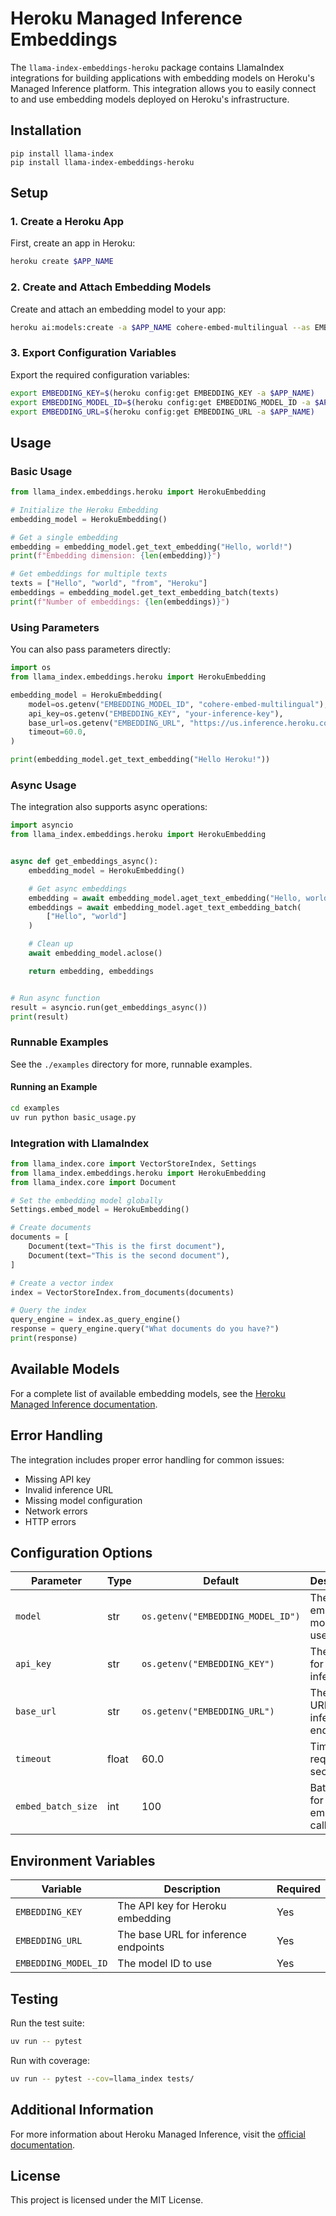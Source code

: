 # Heroku Managed Inference Embeddings

The `llama-index-embeddings-heroku` package contains LlamaIndex integrations for building applications with embedding models on Heroku's Managed Inference platform. This integration allows you to easily connect to and use embedding models deployed on Heroku's infrastructure.

## Installation

```shell
pip install llama-index
pip install llama-index-embeddings-heroku
```

## Setup

### 1. Create a Heroku App

First, create an app in Heroku:

```bash
heroku create $APP_NAME
```

### 2. Create and Attach Embedding Models

Create and attach an embedding model to your app:

```bash
heroku ai:models:create -a $APP_NAME cohere-embed-multilingual --as EMBEDDING
```

### 3. Export Configuration Variables

Export the required configuration variables:

```bash
export EMBEDDING_KEY=$(heroku config:get EMBEDDING_KEY -a $APP_NAME)
export EMBEDDING_MODEL_ID=$(heroku config:get EMBEDDING_MODEL_ID -a $APP_NAME)
export EMBEDDING_URL=$(heroku config:get EMBEDDING_URL -a $APP_NAME)
```

## Usage

### Basic Usage

```python
from llama_index.embeddings.heroku import HerokuEmbedding

# Initialize the Heroku Embedding
embedding_model = HerokuEmbedding()

# Get a single embedding
embedding = embedding_model.get_text_embedding("Hello, world!")
print(f"Embedding dimension: {len(embedding)}")

# Get embeddings for multiple texts
texts = ["Hello", "world", "from", "Heroku"]
embeddings = embedding_model.get_text_embedding_batch(texts)
print(f"Number of embeddings: {len(embeddings)}")
```

### Using Parameters

You can also pass parameters directly:

```python
import os
from llama_index.embeddings.heroku import HerokuEmbedding

embedding_model = HerokuEmbedding(
    model=os.getenv("EMBEDDING_MODEL_ID", "cohere-embed-multilingual"),
    api_key=os.getenv("EMBEDDING_KEY", "your-inference-key"),
    base_url=os.getenv("EMBEDDING_URL", "https://us.inference.heroku.com"),
    timeout=60.0,
)

print(embedding_model.get_text_embedding("Hello Heroku!"))
```

### Async Usage

The integration also supports async operations:

```python
import asyncio
from llama_index.embeddings.heroku import HerokuEmbedding


async def get_embeddings_async():
    embedding_model = HerokuEmbedding()

    # Get async embeddings
    embedding = await embedding_model.aget_text_embedding("Hello, world!")
    embeddings = await embedding_model.aget_text_embedding_batch(
        ["Hello", "world"]
    )

    # Clean up
    await embedding_model.aclose()

    return embedding, embeddings


# Run async function
result = asyncio.run(get_embeddings_async())
print(result)
```

### Runnable Examples

See the `./examples` directory for more, runnable examples.

#### Running an Example

```bash
cd examples
uv run python basic_usage.py
```

### Integration with LlamaIndex

```python
from llama_index.core import VectorStoreIndex, Settings
from llama_index.embeddings.heroku import HerokuEmbedding
from llama_index.core import Document

# Set the embedding model globally
Settings.embed_model = HerokuEmbedding()

# Create documents
documents = [
    Document(text="This is the first document"),
    Document(text="This is the second document"),
]

# Create a vector index
index = VectorStoreIndex.from_documents(documents)

# Query the index
query_engine = index.as_query_engine()
response = query_engine.query("What documents do you have?")
print(response)
```

## Available Models

For a complete list of available embedding models, see the [Heroku Managed Inference documentation](https://devcenter.heroku.com/articles/heroku-inference#available-models).

## Error Handling

The integration includes proper error handling for common issues:

- Missing API key
- Invalid inference URL
- Missing model configuration
- Network errors
- HTTP errors

## Configuration Options

| Parameter          | Type  | Default                           | Description                          |
| ------------------ | ----- | --------------------------------- | ------------------------------------ |
| `model`            | str   | `os.getenv("EMBEDDING_MODEL_ID")` | The embedding model to use           |
| `api_key`          | str   | `os.getenv("EMBEDDING_KEY")`      | The API key for Heroku inference     |
| `base_url`         | str   | `os.getenv("EMBEDDING_URL")`      | The base URL for inference endpoints |
| `timeout`          | float | 60.0                              | Timeout for requests in seconds      |
| `embed_batch_size` | int   | 100                               | Batch size for embedding calls       |

## Environment Variables

| Variable             | Description                          | Required |
| -------------------- | ------------------------------------ | -------- |
| `EMBEDDING_KEY`      | The API key for Heroku embedding     | Yes      |
| `EMBEDDING_URL`      | The base URL for inference endpoints | Yes      |
| `EMBEDDING_MODEL_ID` | The model ID to use                  | Yes      |

## Testing

Run the test suite:

```bash
uv run -- pytest
```

Run with coverage:

```bash
uv run -- pytest --cov=llama_index tests/
```

## Additional Information

For more information about Heroku Managed Inference, visit the [official documentation](https://devcenter.heroku.com/articles/heroku-inference).

## License

This project is licensed under the MIT License.
